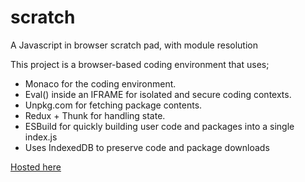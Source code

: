 # scratch

A Javascript in browser scratch pad, with module resolution

This project is a browser-based coding environment that uses;

- Monaco for the coding environment.
- Eval() inside an IFRAME for isolated and secure coding contexts.
- Unpkg.com for fetching package contents.
- Redux + Thunk for handling state.
- ESBuild for quickly building user code and packages into a single index.js
- Uses IndexedDB to preserve code and package downloads

[Hosted here](https://purple-dune-0b7a56c10.3.azurestaticapps.net)
